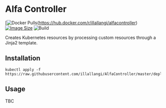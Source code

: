 # Alfa Controller
[![Docker Pulls](https://img.shields.io/docker/pulls/illallangi/alfacontroller.svg)(https://hub.docker.com/r/illallangi/alfacontroller)
[![Image Size](https://images.microbadger.com/badges/image/illallangi/alfacontroller.svg)](https://microbadger.com/images/illallangi/alfacontroller)
![Build](https://github.com/illallangi/AlfaController/workflows/Build/badge.svg)

Creates Kubernetes resources by processing custom resources through a Jinja2 template.

## Installation

    kubectl apply -f https://raw.githubusercontent.com/illallangi/AlfaController/master/deploy.yaml

## Usage

TBC
